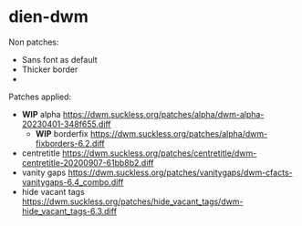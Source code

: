 # dien-dwm

Non patches:
- Sans font as default
- Thicker border
- 
Patches applied:
- **WIP** alpha https://dwm.suckless.org/patches/alpha/dwm-alpha-20230401-348f655.diff
  - **WIP** borderfix https://dwm.suckless.org/patches/alpha/dwm-fixborders-6.2.diff
- centretitle https://dwm.suckless.org/patches/centretitle/dwm-centretitle-20200907-61bb8b2.diff
- vanity gaps https://dwm.suckless.org/patches/vanitygaps/dwm-cfacts-vanitygaps-6.4_combo.diff
- hide vacant tags https://dwm.suckless.org/patches/hide_vacant_tags/dwm-hide_vacant_tags-6.3.diff
